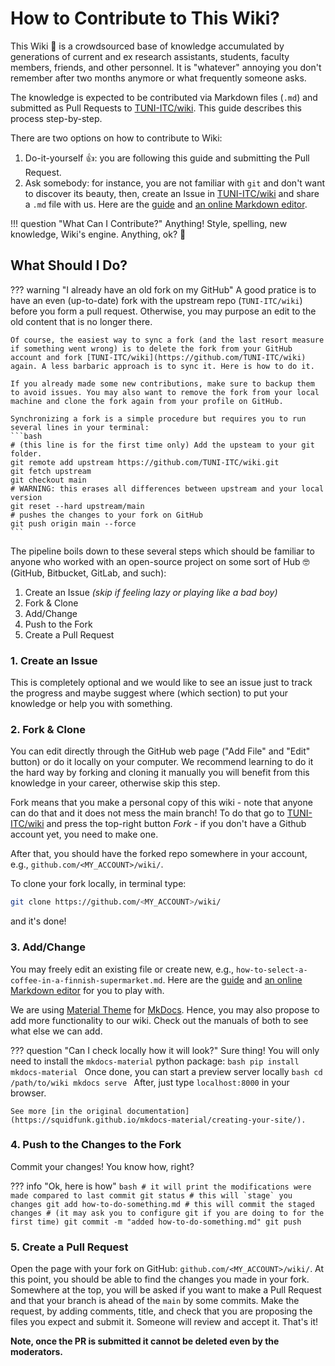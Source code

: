 # How to Contribute to This Wiki?

<!-- This wiki is backed up with the source of from [TUNI-ITC/wiki](https://github.com/TUNI-ITC/wiki). The knowledge is expected to be contributed via Markdown files (`.md`). While the style of the pages and website overall depends on [Material Theme](https://squidfunk.github.io/) for [MkDocs](https://www.mkdocs.org/). -->
This Wiki 📖 is a crowdsourced base of knowledge accumulated by generations of current and ex research assistants, students, faculty members, friends, and other personnel. It is "whatever" annoying you don't remember after two months anymore or what frequently someone asks.

The knowledge is expected to be contributed via Markdown files (`.md`) and submitted as Pull Requests to [TUNI-ITC/wiki](https://github.com/TUNI-ITC/wiki). This guide describes this process step-by-step.

There are two options on how to contribute to Wiki:

1. Do-it-yourself 👍: you are following this guide and submitting the Pull Request.
2. Ask somebody: for instance, you are not familiar with `git` and don't want to discover its beauty, then, create an Issue in [TUNI-ITC/wiki](https://github.com/TUNI-ITC/wiki) and share a `.md` file with us. Here are the [guide](https://guides.github.com/features/mastering-markdown/) and [an online Markdown editor](https://stackedit.io/).

!!! question "What Can I Contribute?"
    Anything! Style, spelling, new knowledge, Wiki's engine. Anything, ok? 🤗

## What Should I Do?

??? warning "I already have an old fork on my GitHub"
    A good pratice is to have an even (up-to-date) fork with the upstream repo (`TUNI-ITC/wiki`) before you form a pull request. Otherwise, you may purpose an edit to the old content that is no longer there.

    Of course, the easiest way to sync a fork (and the last resort measure if something went wrong) is to delete the fork from your GitHub account and fork [TUNI-ITC/wiki](https://github.com/TUNI-ITC/wiki) again. A less barbaric approach is to sync it. Here is how to do it.

    If you already made some new contributions, make sure to backup them to avoid issues. You may also want to remove the fork from your local machine and clone the fork again from your profile on GitHub.

    Synchronizing a fork is a simple procedure but requires you to run several lines in your terminal:
    ```bash
    # (this line is for the first time only) Add the upsteam to your git folder.
    git remote add upstream https://github.com/TUNI-ITC/wiki.git
    git fetch upstream
    git checkout main
    # WARNING: this erases all differences between upstream and your local version
    git reset --hard upstream/main
    # pushes the changes to your fork on GitHub
    git push origin main --force
    ```


The pipeline boils down to these several steps which should be familiar to anyone who worked with an open-source project on some sort of Hub 🤓 (GitHub, Bitbucket, GitLab, and such):

1. Create an Issue _(skip if feeling lazy or playing like a bad boy)_
2. Fork & Clone
3. Add/Change
4. Push to the Fork
5. Create a Pull Request

### 1. Create an Issue
This is completely optional and we would like to see an issue just to track the progress and maybe suggest where (which section) to put your knowledge or help you with something.

### 2. Fork & Clone

You can edit directly through the GitHub web page ("Add File" and "Edit" button) or do it locally on your computer. We recommend learning to do it the hard way by forking and cloning it manually you will benefit from this knowledge in your career, otherwise skip this step.

Fork means that you make a personal copy of this wiki - note that anyone can do that and it does not mess the main branch! To do that go to [TUNI-ITC/wiki](https://github.com/TUNI-ITC/wiki) and press the top-right button *Fork* - if you don't have a Github account yet, you need to make one.

After that, you should have the forked repo somewhere in your account, e.g., `github.com/<MY_ACCOUNT>/wiki/`.

To clone your fork locally, in terminal type:
```bash
git clone https://github.com/<MY_ACCOUNT>/wiki/
```
and it's done!

### 3. Add/Change

You may freely edit an existing file or create new, e.g., `how-to-select-a-coffee-in-a-finnish-supermarket.md`. Here are the [guide](https://guides.github.com/features/mastering-markdown/) and [an online Markdown editor](https://stackedit.io/) for you to play with.

We are using [Material Theme](https://squidfunk.github.io/) for [MkDocs](https://www.mkdocs.org/). Hence, you may also propose to add more functionality to our wiki. Check out the manuals of both to see what else we can add.

??? question "Can I check locally how it will look?"
    Sure thing! You will only need to install the `mkdocs-material` python package:
    ```bash
    pip install mkdocs-material
    ```
    Once done, you can start a preview server locally
    ```bash
    cd /path/to/wiki
    mkdocs serve
    ```
    After, just type `localhost:8000` in your browser.

    See more [in the original documentation](https://squidfunk.github.io/mkdocs-material/creating-your-site/).

### 4. Push to the Changes to the Fork
Commit your changes! You know how, right?

??? info "Ok, here is how"
    ```bash
    # it will print the modifications were made compared to last commit
    git status
    # this will `stage` you changes
    git add how-to-do-something.md
    # this will commit the staged changes
    # (it may ask you to configure git if you are doing to for the first time)
    git commit -m "added how-to-do-something.md"
    git push
    ```

### 5. Create a Pull Request
Open the page with your fork on GitHub: `github.com/<MY_ACCOUNT>/wiki/`. At this point, you should be able to find the changes you made in your fork. Somewhere at the top, you will be asked if you want to make a Pull Request and that your branch is ahead of the `main` by some commits. Make the request, by adding comments, title, and check that you are proposing the files you expect and submit it. Someone will review and accept it. That's it!

**Note, once the PR is submitted it cannot be deleted even by the moderators.**
